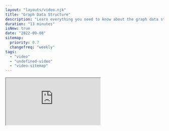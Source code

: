```yaml
---
layout: "layouts/video.njk"
title: "Graph Data Structure"
description: "Learn everything you need to know about the graph data structure"
duration: "13 minutes"
isNew: true
date: "2022-09-08"
sitemap:
  priority: 0.7
  changefreq: "weekly"
tags:
  - "video"
  - "undefined-video"
  - "video-sitemap"
---
```


<iframe class="w-full aspect-video mb-5" src="https://www.youtube.com/embed/0sQE8zKhad0" title="Graph Data Structure"></iframe>
